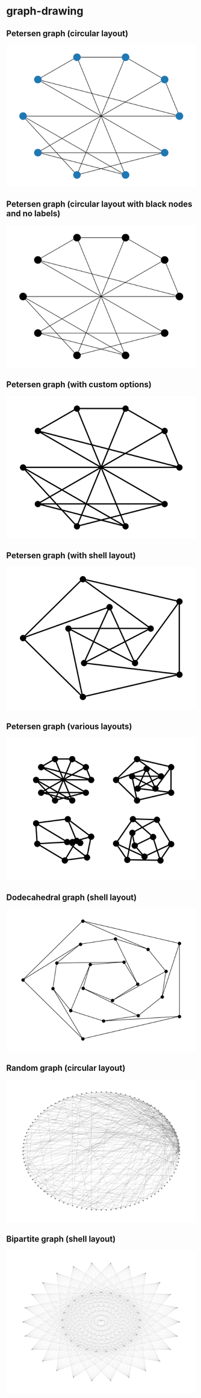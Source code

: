 # graph-drawing

## Petersen graph (circular layout)

![](img/petersen-circular.png)

## Petersen graph (circular layout with black nodes and no labels)

![](img/petersen-circular-black.png)

## Petersen graph (with custom options)

![](img/petersen-circular-options.png)

## Petersen graph (with shell layout)

![](img/petersen-shell.png)

## Petersen graph (various layouts)

![](img/petersen-various.png)

## Dodecahedral graph (shell layout)

![](img/dodecahedral.png)

## Random graph (circular layout)

![](img/random-circular.png)

## Bipartite graph (shell layout)

![](img/bipartite-shell.png)

